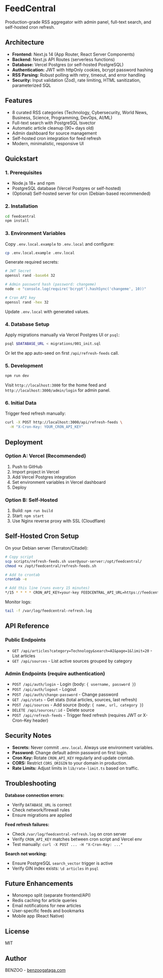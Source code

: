 # FeedCentral

Production-grade RSS aggregator with admin panel, full-text search, and self-hosted cron refresh.

## Architecture

- **Frontend:** Next.js 14 (App Router, React Server Components)
- **Backend:** Next.js API Routes (serverless functions)
- **Database:** Vercel Postgres (or self-hosted PostgreSQL)
- **Authentication:** JWT with httpOnly cookies, bcrypt password hashing
- **RSS Parsing:** Robust polling with retry, timeout, and error handling
- **Security:** Input validation (Zod), rate limiting, HTML sanitization, parameterized SQL

## Features

- 8 curated RSS categories (Technology, Cybersecurity, World News, Business, Science, Programming, DevOps, AI/ML)
- Full-text search with PostgreSQL tsvector
- Automatic article cleanup (90+ days old)
- Admin dashboard for source management
- Self-hosted cron integration for feed refresh
- Modern, minimalistic, responsive UI

## Quickstart

### 1. Prerequisites

- Node.js 18+ and npm
- PostgreSQL database (Vercel Postgres or self-hosted)
- (Optional) Self-hosted server for cron (Debian-based recommended)

### 2. Installation

```bash
cd feedcentral
npm install
```

### 3. Environment Variables

Copy `.env.local.example` to `.env.local` and configure:

```bash
cp .env.local.example .env.local
```

Generate required secrets:

```bash
# JWT Secret
openssl rand -base64 32

# Admin password hash (password: changeme)
node -e "console.log(require('bcrypt').hashSync('changeme', 10))"

# Cron API key
openssl rand -hex 32
```

Update `.env.local` with generated values.

### 4. Database Setup

Apply migrations manually via Vercel Postgres UI or `psql`:

```bash
psql $DATABASE_URL < migrations/001_init.sql
```

Or let the app auto-seed on first `/api/refresh-feeds` call.

### 5. Development

```bash
npm run dev
```

Visit `http://localhost:3000` for the home feed and `http://localhost:3000/admin/login` for admin panel.

### 6. Initial Data

Trigger feed refresh manually:

```bash
curl -X POST http://localhost:3000/api/refresh-feeds \
  -H "X-Cron-Key: YOUR_CRON_API_KEY"
```

## Deployment

### Option A: Vercel (Recommended)

1. Push to GitHub
2. Import project in Vercel
3. Add Vercel Postgres integration
4. Set environment variables in Vercel dashboard
5. Deploy

### Option B: Self-Hosted

1. Build: `npm run build`
2. Start: `npm start`
3. Use Nginx reverse proxy with SSL (Cloudflare)

## Self-Hosted Cron Setup

On your Debian server (Terraton/Citadel):

```bash
# Copy script
scp scripts/refresh-feeds.sh user@your-server:/opt/feedcentral/
chmod +x /opt/feedcentral/refresh-feeds.sh

# Add to crontab
crontab -e

# Add this line (runs every 15 minutes)
*/15 * * * * CRON_API_KEY=your-key FEEDCENTRAL_API_URL=https://feedcentral.yourdomain.com /opt/feedcentral/refresh-feeds.sh >> /var/log/feedcentral-refresh.log 2>&1
```

Monitor logs:

```bash
tail -f /var/log/feedcentral-refresh.log
```

## API Reference

### Public Endpoints

- `GET /api/articles?category=Technology&search=AI&page=1&limit=20` - List articles
- `GET /api/sources` - List active sources grouped by category

### Admin Endpoints (require authentication)

- `POST /api/auth/login` - Login (body: `{ username, password }`)
- `POST /api/auth/logout` - Logout
- `POST /api/auth/change-password` - Change password
- `GET /api/stats` - Get stats (total articles, sources, last refresh)
- `POST /api/sources` - Add source (body: `{ name, url, category }`)
- `DELETE /api/sources/:id` - Delete source
- `POST /api/refresh-feeds` - Trigger feed refresh (requires JWT or X-Cron-Key header)

## Security Notes

- **Secrets:** Never commit `.env.local`. Always use environment variables.
- **Password:** Change default admin password on first login.
- **Cron Key:** Rotate `CRON_API_KEY` regularly and update crontab.
- **CORS:** Restrict `CORS_ORIGIN` to your domain in production.
- **Rate Limits:** Adjust limits in `lib/rate-limit.ts` based on traffic.

## Troubleshooting

**Database connection errors:**
- Verify `DATABASE_URL` is correct
- Check network/firewall rules
- Ensure migrations are applied

**Feed refresh failures:**
- Check `/var/log/feedcentral-refresh.log` on cron server
- Verify `CRON_API_KEY` matches between cron script and Vercel env
- Test manually: `curl -X POST ... -H "X-Cron-Key: ..."`

**Search not working:**
- Ensure PostgreSQL `search_vector` trigger is active
- Verify GIN index exists: `\d articles` in `psql`

## Future Enhancements

- Monorepo split (separate frontend/API)
- Redis caching for article queries
- Email notifications for new articles
- User-specific feeds and bookmarks
- Mobile app (React Native)

## License

MIT

## Author

BENZOO - [benzoogataga.com](https://benzoogataga.com)
